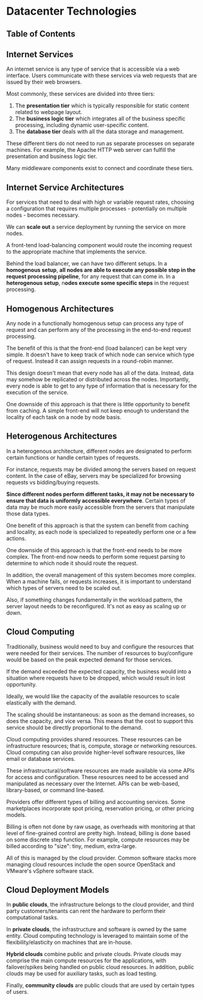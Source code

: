 # Datacenter Technologies

## Table of Contents

## Internet Services

An internet service is any type of service that is accessible via a web interface. Users communicate with these services via web requests that are issued by their web browsers.

Most commonly, these services are divided into three tiers: 
1. The **presentation tier** which is typically responsible for static content related to webpage layout.
2. The **business logic tier** which integrates all of the business specific processing, including dynamic user-specific content.
3. The **database tier** deals with all the data storage and management.

These different tiers do not need to run as separate processes on separate machines. For example, the Apache HTTP web server can fulfill the presentation and business logic tier.

Many middleware components exist to connect and coordinate these tiers.

## Internet Service Architectures

For services that need to deal with high or variable request rates, choosing a configuration that requires multiple processes - potentially on multiple nodes - becomes necessary.

We can **scale out** a service deployment by running the service on more nodes.

A front-tend load-balancing component would route the incoming request to the appropriate machine that implements the service.

Behind the load balancer, we can have two different setups. In a **homogenous setup**, **all nodes are able to execute any possible step in the request processing pipeline**, for any request that can come in. In a **heterogenous setup**, n**odes execute some specific steps** in the request processing.

## Homogenous Architectures

Any node in a functionally homogenous setup can process any type of request and can perform any of the processing in the end-to-end request processing.

The benefit of this is that the front-end (load balancer) can be kept very simple. It doesn't have to keep track of which node can service which type of request. Instead it can assign requests in a round-robin manner.

This design doesn't mean that every node has all of the data. Instead, data may somehow be replicated or distributed across the nodes. Importantly, every node is able to get to any type of information that is necessary for the execution of the service.

One downside of this approach is that there is little opportunity to benefit from caching. A simple front-end will not keep enough to understand the locality of each task on a node by node basis.

## Heterogenous Architectures

In a heterogenous architecture, different nodes are designated to perform certain functions or handle certain types of requests.

For instance, requests may be divided among the servers based on request content. In the case of eBay, servers may be specialized for browsing requests vs bidding/buying requests.

**Since different nodes perform different tasks, it may not be necessary to ensure that data is uniformly accessible everywhere**. Certain types of data may be much more easily accessible from the servers that manipulate those data types.

One benefit of this approach is that the system can benefit from caching and locality, as each node is specialized to repeatedly perform one or a few actions.

One downside of this approach is that the front-end needs to be more complex. The front-end now needs to perform some request parsing to determine to which node it should route the request.

In addition, the overall management of this system becomes more complex. When a machine fails, or requests increases, it is important to understand which types of servers need to be scaled out.

Also, if something changes fundamentally in the workload pattern, the server layout needs to be reconfigured. It's not as easy as scaling up or down.

## Cloud Computing

Traditionally, business would need to buy and configure the resources that were needed for their services. The number of resources to buy/configure would be based on the peak expected demand for those services.

If the demand exceeded the expected capacity, the business would into a situation where requests have to be dropped, which would result in lost opportunity.

Ideally, we would like the capacity of the available resources to scale elastically with the demand.

The scaling should be instantaneous: as soon as the demand increases, so does the capacity, and vice versa. This means that the cost to support this service should be directly proportional to the demand.

Cloud computing provides shared resources. These resources can be infrastructure resources; that is, compute, storage or networking resources. Cloud computing can also provide higher-level software resources, like email or database services.

These infrastructural/software resources are made available via some APIs for access and configuration. These resources need to be accessed and manipulated as necessary over the Internet. APIs can be web-based, library-based, or command line-based.

Providers offer different types of billing and accounting services. Some marketplaces incorporate spot pricing, reservation pricing, or other pricing models.

Billing is often not done by raw usage, as overheads with monitoring at that level of fine-grained control are pretty high. Instead, billing is done based on some discrete step function. For example, compute resources may be billed according to "size": tiny, medium, extra-large.

All of this is managed by the cloud provider. Common software stacks more managing cloud resources include the open source OpenStack and VMware's vSphere software stack.

## Cloud Deployment Models

In **public clouds**, the infrastructure belongs to the cloud provider, and third party customers/tenants can rent the hardware to perform their computational tasks.

In **private clouds**, the infrastructure and software is owned by the same entity. Cloud computing technology is leveraged to maintain some of the flexibility/elasticity on machines that are in-house.

**Hybrid clouds** combine public and private clouds. Private clouds may comprise the main compute resources for the applications, with failover/spikes being handled on public cloud resources. In addition, public clouds may be used for auxiliary tasks, such as load testing.

Finally, **community clouds** are public clouds that are used by certain types of users.

